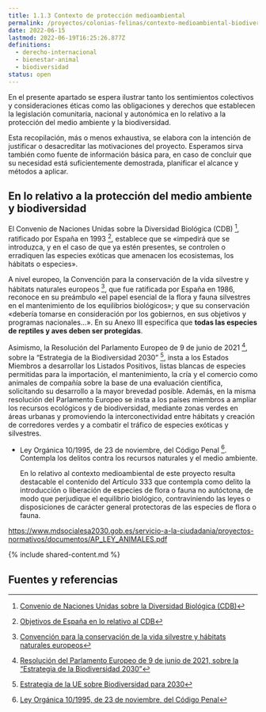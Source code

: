 ```yaml
---
title: 1.1.3 Contexto de protección medioambiental
permalink: /proyectos/colonias-felinas/contexto-medioambiental-biodiversidad
date: 2022-06-15
lastmod: 2022-06-19T16:25:26.877Z
definitions:
  - derecho-internacional
  - bienestar-animal
  - biodiversidad
status: open
---
```

En el presente apartado se espera ilustrar tanto los sentimientos colectivos y consideraciones éticas como las obligaciones y derechos que establecen la legislación comunitaria, nacional y autonómica en lo relativo a la protección del medio ambiente y la biodiversidad.

Esta recopilación, más o menos exhaustiva, se elabora con la intención de justificar o desacreditar las motivaciones del proyecto. Esperamos sirva también como fuente de información básica para, en caso de concluir que su necesidad está suficientemente demostrada, planificar el alcance y métodos a aplicar.  

## En lo relativo a la protección del medio ambiente y biodiversidad

El Convenio de Naciones Unidas sobre la Diversidad Biológica (CDB) [^link1], ratificado por España en 1993 [^link2], establece que se «impedirá que se introduzca, y en el caso de que ya estén presentes, se controlen o erradiquen las especies exóticas que amenacen los ecosistemas, los hábitats o especies».

A nivel europeo, la Convención para la conservación de la vida silvestre y hábitats naturales europeos [^ley2], que fue ratificada por España en 1986, reconoce en su preámbulo «el papel esencial de la flora y fauna silvestres en el mantenimiento de los equilibrios biológicos»; y que su conservación «debería tomarse en consideración por los gobiernos, en sus objetivos y programas nacionales...». En su Anexo III especifica que **todas las especies de reptiles y aves deben ser protegidas**.

Asimismo, la Resolución del Parlamento Europeo de 9 de junio de 2021 [^ley5], sobre la “Estrategia de la Biodiversidad 2030” [^link3], insta a los Estados Miembros a desarrollar los Listados Positivos, listas blancas de especies permitidas para la importación, el mantenimiento, la cría y el comercio como animales de compañía sobre la base de una evaluación científica, solicitando su desarrollo a la mayor brevedad posible. Además, en la misma resolución del Parlamento Europeo se insta a los países miembros a ampliar los recursos ecológicos y de biodiversidad, mediante zonas verdes en áreas urbanas y promoviendo la interconectividad entre hábitats y creación de corredores verdes y a combatir el tráfico de especies exóticas y silvestres.

- Ley Orgánica 10/1995, de 23 de noviembre, del Código Penal [^ley1]. Contempla los delitos contra los recursos naturales y el medio ambiente. 

  En lo relativo al contexto medioambiental de este proyecto resulta destacable el contenido del Artículo 333 que contempla como delito la introducción o liberación de especies de flora o fauna no autóctona, de modo que perjudique el equilibrio biológico, contraviniendo las leyes o disposiciones de carácter general protectoras de las especies de flora o fauna.



https://www.mdsocialesa2030.gob.es/servicio-a-la-ciudadania/proyectos-normativos/documentos/AP_LEY_ANIMALES.pdf


{% include shared-content.md %} 

## Fuentes y referencias

[^paper1]: [Carrete, M., Clavero, M., Arrondo, E., Traveset, A., Bernardo-Madrid, R., Vilà, M., Blas, J., Nogales, M., Delibes, M., García-Rodríguez, A., Hernández-Brito, D., Romero-Vidal, P., & Tella, J. L. 2022. Emerging laws must not protect stray cats and their impacts. Conservation Science and Practice, e12706. ISSN 2578-4854.](http://hdl.handle.net/10261/268968)

[^link1]: [Convenio de Naciones Unidas sobre la Diversidad Biológica (CDB)](https://www.cbd.int/)

[^link2]: [Objetivos de España en lo relativo al CDB](https://www.miteco.gob.es/es/biodiversidad/temas/conservacion-de-la-biodiversidad/conservacion-de-la-biodiversidad-en-el-mundo/cb_mundo_convenio_diversidad_biologica.aspx)

[^link3]: [Estrategia de la UE sobre Biodiversidad para 2030](https://environment.ec.europa.eu/strategy/biodiversity-strategy-2030_es)

[^ley1]: [Ley Orgánica 10/1995, de 23 de noviembre, del Código Penal](https://www.boe.es/eli/es/lo/1995/11/23/10/con)

[^ley2]: [Convención para la conservación de la vida silvestre y hábitats naturales europeos](https://www.coe.int/en/web/conventions/full-list?module=treaty-detail&treatynum=104)

[^ley3]: [Ley 42/2007, de 13 de diciembre, del Patrimonio Natural y de la biodiversidad.](https://www.boe.es/eli/es/l/2007/12/13/42/con)

[^ley4]: [Real Decreto 630/2013, de 2 de agosto, por el que se regula el Catálogo español de especies exóticas invasoras.](https://www.boe.es/eli/es/rd/2013/08/02/630)

[^ley5]: [Resolución del Parlamento Europeo de 9 de junio de 2021, sobre la “Estrategia de la Biodiversidad 2030”](https://www.europarl.europa.eu/doceo/document/TA-9-2021-0277_ES.html)

[^ley]:
[^ley]:
[^ley]:
[^ley]:
[^ley]:
[^ley]:
[^ley]:
[^ley]: